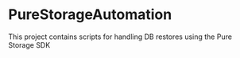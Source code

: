 # PureStorageAutomation
This project contains scripts for handling DB restores using the Pure Storage SDK
